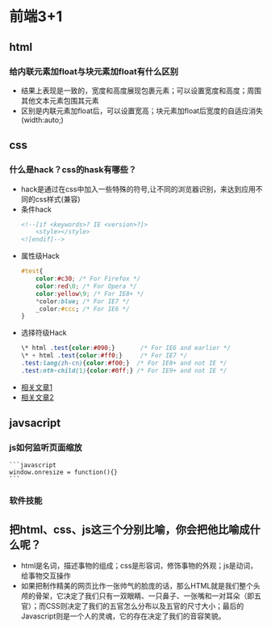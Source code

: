# 前端3+1
## html
### 给内联元素加float与块元素加float有什么区别
  - 结果上表现是一致的，宽度和高度展现包裹元素；可以设置宽度和高度；周围其他文本元素包围其元素
  - 区别是内联元素加float后，可以设置宽高；块元素加float后宽度的自适应消失(width:auto;)
## css
### 什么是hack？css的hask有哪些？
  - hack是通过在css中加入一些特殊的符号,让不同的浏览器识别，来达到应用不同的css样式(兼容)
  - 条件hack
    ```html
    <!--[if <keywords>? IE <version>?]>
        <style></style>
    <![endif]-->
    ```
  - 属性级Hack
    ```css
    #test{
        color:#c30; /* For Firefox */
        color:red\0; /* For Opera */
        color:yellow\9; /* For IE8+ */
        *color:blue; /* For IE7 */
        _color:#ccc; /* For IE6 */
    }
    ```
  - 选择符级Hack
    ```css
    \* html .test{color:#090;}       /* For IE6 and earlier */
    \* + html .test{color:#ff0;}     /* For IE7 */
    .test:lang(zh-cn){color:#f00;}  /* For IE8+ and not IE */
    .test:nth-child(1){color:#0ff;} /* For IE9+ and not IE */
    ```
  - [相关文章1](https://blog.csdn.net/qq_31635733/article/details/81660897)
  - [相关文章2](https://blog.csdn.net/wexin_37276427/article/details/81738476)
## javsacript
### js如何监听页面缩放
    ```javascript
    window.onresize = function(){}
    ```
### 软件技能
## 把html、css、js这三个分别比喻，你会把他比喻成什么呢？
 - html是名词，描述事物的组成；css是形容词，修饰事物的外观；js是动词，  给事物交互操作
 - 如果把制作精美的网页比作一张帅气的脸庞的话，那么HTML就是我们整个头颅的骨架，它决定了我们只有一双眼睛、一只鼻子、一张嘴和一对耳朵（即五官）；而CSS则决定了我们的五官怎么分布以及五官的尺寸大小；最后的Javascript则是一个人的灵魂，它的存在决定了我们的音容笑貌。